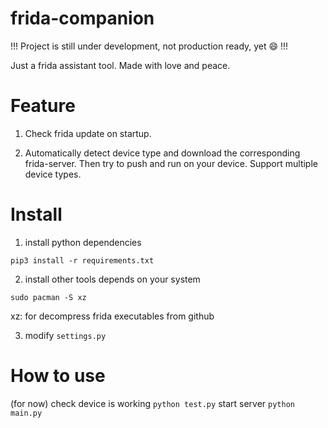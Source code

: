 # frida-companion

!!! Project is still under development, not production ready, yet 😄 !!!

Just a frida assistant tool. Made with love and peace.

# Feature

1. Check frida update on startup.

2. Automatically detect device type and download the corresponding frida-server. Then try to push and run on your
   device. Support multiple device types.

# Install

1. install python dependencies

```
pip3 install -r requirements.txt
```

2. install other tools depends on your system

```
sudo pacman -S xz
```

xz: for decompress frida executables from github

3. modify `settings.py`

# How to use

(for now)
check device is working
```python test.py```
start server
```python main.py```
